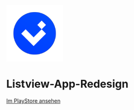 <img src="https://github.com/emilianscheel/Listview-App-Redesign/blob/master/app/src/main/res/mipmap-xhdpi/ic_launcher_foreground.png" width="150" height="150">

# Listview-App-Redesign

[Im PlayStore ansehen](https://play.google.com/store/apps/details?id=de.emilianscheel.listview)
